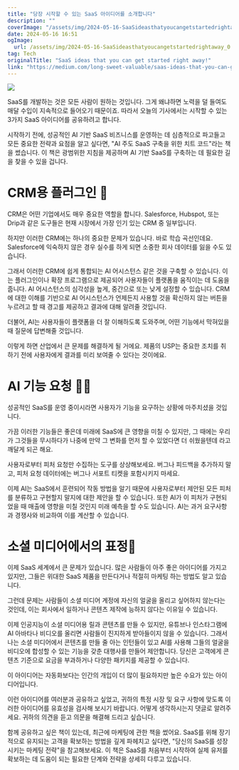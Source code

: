 ```yaml
---
title: "당장 시작할 수 있는 SaaS 아이디어를 소개합니다"
description: ""
coverImage: "/assets/img/2024-05-16-SaaSideasthatyoucangetstartedrightaway_0.png"
date: 2024-05-16 16:51
ogImage: 
  url: /assets/img/2024-05-16-SaaSideasthatyoucangetstartedrightaway_0.png
tag: Tech
originalTitle: "SaaS ideas that you can get started right away!"
link: "https://medium.com/long-sweet-valuable/saas-ideas-that-you-can-get-started-right-away-d3fe81d82280"
---
```



<img src="/assets/img/2024-05-16-SaaSideasthatyoucangetstartedrightaway_0.png" />

SaaS를 개발하는 것은 모든 사람이 원하는 것입니다. 그게 왜냐하면 노력을 덜 들여도 매달 수입이 지속적으로 들어오기 때문이죠. 따라서 오늘의 기사에서는 시작할 수 있는 3가지 SaaS 아이디어를 공유하려고 합니다.

시작하기 전에, 성공적인 AI 기반 SaaS 비즈니스를 운영하는 데 심층적으로 파고들고 모든 중요한 전략과 요점을 알고 싶다면, "AI 주도 SaaS 구축을 위한 치트 코드"라는 책을 썼습니다. 이 책은 광범위한 지침을 제공하며 AI 기반 SaaS를 구축하는 데 필요한 길을 찾을 수 있을 겁니다.

# CRM용 플러그인 🤔

<div class="content-ad"></div>

CRM은 어떤 기업에서도 매우 중요한 역할을 합니다. Salesforce, Hubspot, 또는 Drip과 같은 도구들은 현재 시장에서 가장 인기 있는 CRM 중 일부입니다. 

하지만 이러한 CRM에는 하나의 중요한 문제가 있습니다. 바로 학습 곡선인데요. Salesforce에 익숙하지 않은 경우 실수를 하게 되면 소중한 회사 데이터를 잃을 수도 있습니다. 

그래서 이러한 CRM에 쉽게 통합되는 AI 어시스턴스 같은 것을 구축할 수 있습니다. 이는 플러그인이나 확장 프로그램으로 제공되어 사용자들이 플랫폼을 움직이는 데 도움을 줍니다. AI 어시스턴스의 심각성을 높게, 중간으로 또는 낮게 설정할 수 있습니다. CRM에 대한 이해를 기반으로 AI 어시스턴스가 언제든지 사용할 것을 확신하지 않는 버튼을 누르려고 할 때 경고를 제공하고 결과에 대해 알려줄 것입니다.

더불어, AI는 사용자들이 플랫폼을 더 잘 이해하도록 도와주며, 어떤 기능에서 막혀있을 때 질문에 답변해줄 것입니다.

<div class="content-ad"></div>

이렇게 하면 산업에서 큰 문제를 해결하게 될 거에요. 제품의 USP는 중요한 조치를 취하기 전에 사용자에게 결과를 미리 보여줄 수 있다는 것이에요.

# AI 기능 요청 🧑‍💻

성공적인 SaaS를 운영 중이시라면 사용자가 기능을 요구하는 상황에 마주치셨을 것입니다.

가끔 이러한 기능들은 좋은데 미래에 SaaS에 큰 영향을 미칠 수 있지만, 그 때에는 우리가 그것들을 무시하다가 나중에 만약 그 변화를 먼저 할 수 있었다면 더 쉬웠을텐데 라고 깨달게 되곤 해요.

<div class="content-ad"></div>

사용자로부터 피처 요청만 수집하는 도구를 상상해보세요. 버그나 피드백을 추가하지 말고, 피처 요청 데이터에는 버그나 서포트 티켓을 포함시키지 마세요.

이제 AI는 SaaS에서 훈련되어 작동 방법을 알기 때문에 사용자로부터 제안된 모든 피처를 분류하고 구현할지 말지에 대한 제안을 할 수 있습니다. 또한 AI가 이 피처가 구현되었을 때 매출에 영향을 미칠 것인지 미래 예측을 할 수도 있습니다. AI는 과거 요구사항과 경쟁사와 비교하여 이를 계산할 수 있습니다.

# 소셜 미디어에서의 표정🤔

이제 SaaS 세계에서 큰 문제가 있습니다. 많은 사람들이 아주 좋은 아이디어를 가지고 있지만, 그들은 위대한 SaaS 제품을 만든다거나 적절히 마케팅 하는 방법도 알고 있습니다.

<div class="content-ad"></div>

그런데 문제는 사람들이 소셜 미디어 계정에 자신의 얼굴을 올리고 싶어하지 않는다는 것인데, 이는 회사에서 일하거나 콘텐츠 제작에 능하지 않다는 이유일 수 있습니다.

이제 인공지능이 소셜 미디어용 릴과 콘텐츠를 만들 수 있지만, 유튜브나 인스타그램에 AI 아바타나 비디오를 올리면 사람들이 진지하게 받아들이지 않을 수 있습니다. 그래서 나는 소셜 미디어에서 콘텐츠를 만들 줄 아는 인턴들이 있고 AI를 사용해 그들의 얼굴을 비디오에 합성할 수 있는 기능을 갖춘 대행사를 만들어 제안합니다. 당신은 고객에게 콘텐츠 기준으로 요금을 부과하거나 다양한 패키지를 제공할 수 있습니다.

이 아이디어는 자동화보다는 인간의 개입이 더 많이 필요하지만 높은 수요가 있는 아이디어입니다.

이런 아이디어를 여러분과 공유하고 싶었고, 귀하의 특정 시장 및 요구 사항에 맞도록 이러한 아이디어를 유효성을 검사해 보시기 바랍니다. 어떻게 생각하시는지 댓글로 알려주세요. 귀하의 의견을 듣고 의문을 해결해 드리고 싶습니다.

<div class="content-ad"></div>

함께 공유하고 싶은 책이 있는데, 최근에 마케팅에 관한 책을 썼어요. SaaS를 위해 장기적으로 유지되는 고객을 확보하는 방법을 깊게 파헤치고 싶다면, "당신의 SaaS를 성장시키는 마케팅 전략"을 참고해보세요. 이 책은 SaaS를 처음부터 시작하여 실제 유저를 확보하는 데 도움이 되는 필요한 단계와 전략을 상세히 다루고 있습니다.